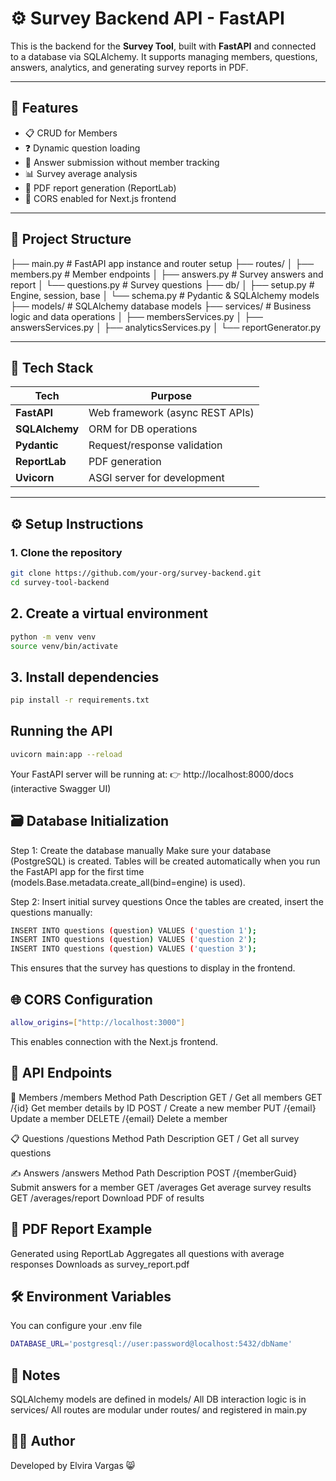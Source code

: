 # ⚙️ Survey Backend API - FastAPI

This is the backend for the **Survey Tool**, built with **FastAPI** and connected to a database via SQLAlchemy. It supports managing members, questions, answers, analytics, and generating survey reports in PDF.

---

## 🚀 Features

- 📋 CRUD for Members
- ❓ Dynamic question loading
- 📝 Answer submission without member tracking
- 📊 Survey average analysis
- 🧾 PDF report generation (ReportLab)
- 🔐 CORS enabled for Next.js frontend

---

## 📁 Project Structure

├── main.py # FastAPI app instance and router setup
├── routes/
│ ├── members.py # Member endpoints
│ ├── answers.py # Survey answers and report
│ └── questions.py # Survey questions
├── db/
│ ├── setup.py # Engine, session, base
│ └── schema.py # Pydantic & SQLAlchemy models
├── models/ # SQLAlchemy database models
├── services/ # Business logic and data operations
│ ├── membersServices.py
│ ├── answersServices.py
│ ├── analyticsServices.py
│ └── reportGenerator.py

---

## 🧠 Tech Stack

| Tech           | Purpose                         |
| -------------- | ------------------------------- |
| **FastAPI**    | Web framework (async REST APIs) |
| **SQLAlchemy** | ORM for DB operations           |
| **Pydantic**   | Request/response validation     |
| **ReportLab**  | PDF generation                  |
| **Uvicorn**    | ASGI server for development     |

---

## ⚙️ Setup Instructions

### 1. Clone the repository

```bash
git clone https://github.com/your-org/survey-backend.git
cd survey-tool-backend
```

## 2. Create a virtual environment

```bash
python -m venv venv
source venv/bin/activate
```

## 3. Install dependencies

```bash
pip install -r requirements.txt
```

## Running the API

```bash
uvicorn main:app --reload
```

Your FastAPI server will be running at:
👉 http://localhost:8000/docs (interactive Swagger UI)

## 🗃️ Database Initialization

Step 1: Create the database manually
Make sure your database (PostgreSQL) is created.
Tables will be created automatically when you run the FastAPI app for the first time (models.Base.metadata.create_all(bind=engine) is used).

Step 2: Insert initial survey questions
Once the tables are created, insert the questions manually:

```bash
INSERT INTO questions (question) VALUES ('question 1');
INSERT INTO questions (question) VALUES ('question 2');
INSERT INTO questions (question) VALUES ('question 3');
```

This ensures that the survey has questions to display in the frontend.

## 🌐 CORS Configuration

```bash
allow_origins=["http://localhost:3000"]
```

This enables connection with the Next.js frontend.

## 📌 API Endpoints

🧑 Members /members
Method Path Description
GET / Get all members
GET /{id} Get member details by ID
POST / Create a new member
PUT /{email} Update a member
DELETE /{email} Delete a member

📋 Questions /questions
Method Path Description
GET / Get all survey questions

✍️ Answers /answers
Method Path Description
POST /{memberGuid} Submit answers for a member
GET /averages Get average survey results
GET /averages/report Download PDF of results

## 🧾 PDF Report Example

Generated using ReportLab
Aggregates all questions with average responses
Downloads as survey_report.pdf

## 🛠 Environment Variables

You can configure your .env file

```bash
DATABASE_URL='postgresql://user:password@localhost:5432/dbName'
```

## 📌 Notes

SQLAlchemy models are defined in models/
All DB interaction logic is in services/
All routes are modular under routes/ and registered in main.py

## 👨‍💻 Author

Developed by Elvira Vargas 😸
